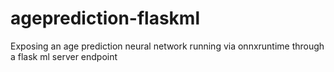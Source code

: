 # ageprediction-flaskml
Exposing an age prediction neural network running via onnxruntime through a flask ml server endpoint
